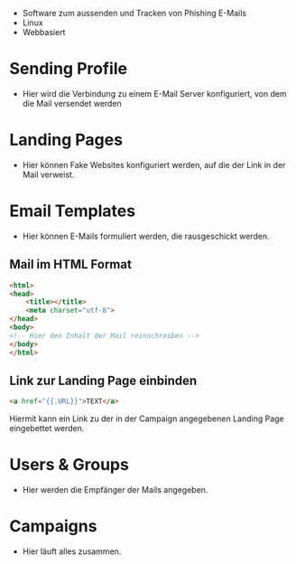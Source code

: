 - Software zum aussenden und Tracken von Phishing E-Mails
- Linux
- Webbasiert

# Sending Profile
- Hier wird die Verbindung zu einem E-Mail Server konfiguriert, von dem die Mail versendet werden

# Landing Pages
- Hier können Fake Websites konfiguriert werden, auf die der Link in der Mail verweist.

# Email Templates
- Hier können E-Mails formuliert werden, die rausgeschickt werden.

## Mail im HTML Format
``` html
<html>
<head>
	<title></title>
	<meta charset="utf-8">
</head>
<body>
<!-- Hier den Inhalt der Mail reinschreiben -->
</body>
</html>
```

## Link zur Landing Page einbinden
``` html
<a href="{{.URL}}">TEXT</a>
```
Hiermit kann ein Link zu der in der Campaign angegebenen Landing Page eingebettet werden.

# Users & Groups
- Hier werden die Empfänger der Mails angegeben.

# Campaigns
- Hier läuft alles zusammen.